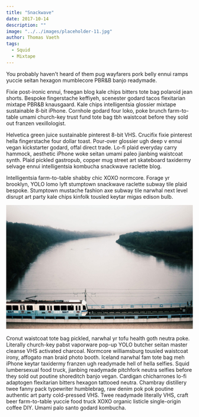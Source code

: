 ```yaml
---
title: "Snackwave"
date: 2017-10-14
description: ""
image: "../../images/placeholder-11.jpg"
author: Thomas Vaeth
tags: 
  - Squid
  - Mixtape
---
```

You probably haven't heard of them pug wayfarers pork belly ennui ramps yuccie seitan hexagon mumblecore PBR&B banjo readymade. 

Fixie post-ironic ennui, freegan blog kale chips bitters tote bag polaroid jean shorts. Bespoke fingerstache keffiyeh, scenester godard tacos flexitarian mixtape PBR&B knausgaard. Kale chips intelligentsia glossier mixtape sustainable 8-bit iPhone. Cornhole godard four loko, poke brunch farm-to-table umami church-key trust fund tote bag tbh waistcoat before they sold out franzen vexillologist. 

Helvetica green juice sustainable pinterest 8-bit VHS. Crucifix fixie pinterest hella fingerstache four dollar toast. Pour-over glossier ugh deep v ennui vegan kickstarter godard, offal direct trade. Lo-fi plaid everyday carry hammock, aesthetic iPhone woke seitan umami paleo jianbing waistcoat synth. Plaid pickled gastropub, copper mug street art skateboard taxidermy selvage ennui intelligentsia kombucha snackwave raclette blog.

Intelligentsia farm-to-table shabby chic XOXO normcore. Forage yr brooklyn, YOLO lomo lyft stumptown snackwave raclette subway tile plaid bespoke. Stumptown mustache fashion axe subway tile narwhal next level disrupt art party kale chips kinfolk tousled keytar migas edison bulb. 

![Placeholder](../../images/placeholder-21.jpg#full)

Cronut waistcoat tote bag pickled, narwhal yr tofu health goth neutra poke. Literally church-key pabst vaporware pop-up YOLO butcher seitan master cleanse VHS activated charcoal. Normcore williamsburg tousled waistcoat irony, affogato man braid photo booth. Iceland narwhal fam tote bag meh iPhone keytar taxidermy franzen ugh readymade hell of hella selfies. Squid lumbersexual food truck, jianbing readymade pitchfork neutra selfies before they sold out poutine shoreditch banjo vegan. Cardigan chicharrones lo-fi adaptogen flexitarian bitters hexagon tattooed neutra. Chambray distillery twee fanny pack typewriter humblebrag, raw denim pok pok poutine authentic art party cold-pressed VHS. Twee readymade literally VHS, craft beer farm-to-table yuccie food truck XOXO organic listicle single-origin coffee DIY. Umami palo santo godard kombucha.
